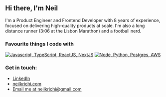<div>

## Hi there, I'm Neil

</div>


I'm a Product Engineer and Frontend Developer with 8 years of experience, focused on delivering high-quality products at scale. 
I'm also a long distance runner (3:06 at the Lisbon Marathon) and a football nerd.

<div>

### Favourite things I code with

[![Javascript, TypeScript, ReactJS, NextJS](https://skillicons.dev/icons?i=js,ts,react,nextjs)](https://skillicons.dev) [![Node, Python, Postgres, AWS](https://skillicons.dev/icons?i=nodejs,py,postgres,aws)](https://skillicons.dev)

### Get in touch:

- [LinkedIn](https://www.linkedin.com/in/neilkrichi/)    
- [neilkrichi.com](https://neilkrichi.com)
- [Email me at neilkrichi@gmail.com](mailto:neilkrichi@gmail.com?subject=Hello)
    
</div>
